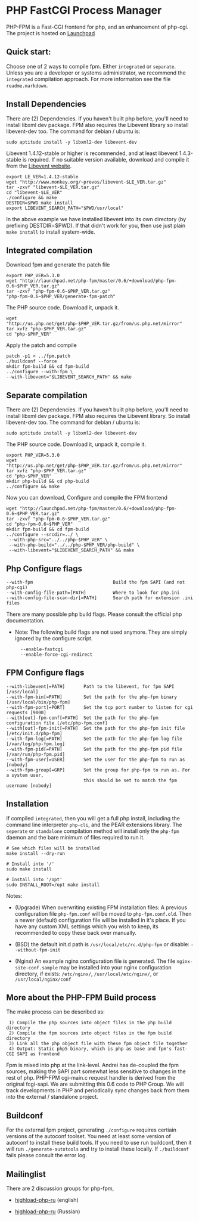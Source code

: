 # PHP FastCGI Process Manager

PHP-FPM is a Fast-CGI frontend for php, and an enhancement of php-cgi. The project is hosted on [Launchpad](https://launchpad.net/php-fpm)

## Quick start:

Choose one of 2 ways to compile fpm. Either `integrated` or `separate`. Unless you are a developer or systems administrator, we recommend the `integrated` compilation approach. For more information see the file `readme.markdown`.

## Install Dependencies

There are (2) Dependencies. If you haven't built php before, you'll need to install libxml dev package. FPM also requires the Libevent library so install libevent-dev too. The command for debian / ubuntu is:

	sudo aptitude install -y libxml2-dev libevent-dev

Libevent 1.4.12-stable or higher is recommended, and at least libevent 1.4.3-stable is required. If no suitable version available, download and compile it from the [Libevent website](http://www.monkey.org/~provos/libevent/).

	export LE_VER=1.4.12-stable
	wget "http://www.monkey.org/~provos/libevent-$LE_VER.tar.gz"
	tar -zxvf "libevent-$LE_VER.tar.gz"
	cd "libevent-$LE_VER"
	./configure && make
	DESTDIR=$PWD make install
	export LIBEVENT_SEARCH_PATH="$PWD/usr/local"

In the above example we have installed libevent into its own directory (by prefixing DESTDIR=$PWD). If that didn't work for you, then use just plain `make install` to install system-wide.

## Integrated compilation

Download fpm and generate the patch file

	export PHP_VER=5.3.0
	wget "http://launchpad.net/php-fpm/master/0.6/+download/php-fpm-0.6~$PHP_VER.tar.gz"
	tar -zxvf "php-fpm-0.6~$PHP_VER.tar.gz"
	"php-fpm-0.6~$PHP_VER/generate-fpm-patch"

The PHP source code. Download it, unpack it.

	wget "http://us.php.net/get/php-$PHP_VER.tar.gz/from/us.php.net/mirror"
	tar xvfz "php-$PHP_VER.tar.gz"
	cd "php-$PHP_VER"

Apply the patch and compile

	patch -p1 < ../fpm.patch
	./buildconf --force
	mkdir fpm-build && cd fpm-build
	../configure --with-fpm \
	--with-libevent="$LIBEVENT_SEARCH_PATH" && make

## Separate compilation

There are (2) Dependencies. If you haven't built php before, you'll need to install libxml dev package. FPM also requires the Libevent library. So install libevent-dev too. The command for debian / ubuntu is:

	sudo aptitude install -y libxml2-dev libevent-dev

The PHP source code. Download it, unpack it, compile it.

	export PHP_VER=5.3.0
	wget "http://us.php.net/get/php-$PHP_VER.tar.gz/from/us.php.net/mirror"
	tar xvfz "php-$PHP_VER.tar.gz"
	cd "php-$PHP_VER"
	mkdir php-build && cd php-build
	../configure && make

Now you can download, Configure and compile the FPM frontend

	wget "http://launchpad.net/php-fpm/master/0.6/+download/php-fpm-0.6~$PHP_VER.tar.gz"
	tar -zxvf "php-fpm-0.6~$PHP_VER.tar.gz"
	cd "php-fpm-0.6~$PHP_VER"
	mkdir fpm-build && cd fpm-build
	../configure --srcdir=../ \
	 --with-php-src="../../php-$PHP_VER" \
	 --with-php-build="../../php-$PHP_VER/php-build" \
	 --with-libevent="$LIBEVENT_SEARCH_PATH" && make

## Php Configure flags

	--with-fpm                   			Build the fpm SAPI (and not php-cgi)
	--with-config-file-path=[PATH]			Where to look for php.ini
	--with-config-file-scan-dir[=PATH]		Search path for extension .ini files

There are many possible php build flags. Please consult the official php documentation.

* Note:
  The following build flags are not used anymore. They are simply ignored by the configure script.

		--enable-fastcgi
		--enable-force-cgi-redirect

## FPM Configure flags

	--with-libevent[=PATH]       Path to the libevent, for fpm SAPI [/usr/local]
	--with-fpm-bin[=PATH]        Set the path for the php-fpm binary [/usr/local/bin/php-fpm]
	--with-fpm-port[=PORT]       Set the tcp port number to listen for cgi requests [9000]
	--with[out]-fpm-conf[=PATH]  Set the path for the php-fpm configuration file [/etc/php-fpm.conf]
	--with[out]-fpm-init[=PATH]  Set the path for the php-fpm init file [/etc/init.d/php-fpm]
	--with-fpm-log[=PATH]        Set the path for the php-fpm log file [/var/log/php-fpm.log]
	--with-fpm-pid[=PATH]        Set the path for the php-fpm pid file [/var/run/php-fpm.pid]
	--with-fpm-user[=USER]       Set the user for the php-fpm to run as [nobody]
	--with-fpm-group[=GRP]       Set the group for php-fpm to run as. For a system user,
		                         this should be set to match the fpm username [nobody]

## Installation

If compiled `integrated`, then you will get a full php install, including the command line interpreter `php-cli`, and the PEAR extensions library. The `seperate` or `standalone` compilation method will install only the `php-fpm` daemon and the bare minimum of files required to run it.

	# See which files will be installed
	make install --dry-run

	# Install into '/'
	sudo make install

	# Install into '/opt'
	sudo INSTALL_ROOT=/opt make install

Notes:

* (Upgrade) When overwriting existing FPM installation files: A previous configuration file `php-fpm.conf` will be moved to `php-fpm.conf.old`. Then a newer (default) configuration file will be installed in it's place. If you have any custom XML settings which you wish to keep, its recommended to copy these back over manually.

* (BSD) the default init.d path is `/usr/local/etc/rc.d/php-fpm` or disable: `--without-fpm-init`

* (Nginx) An example nginx configuration file is generated. The file `nginx-site-conf.sample` may be installed into your nginx configuration directory, if exists: `/etc/nginx/`, `/usr/local/etc/nginx/`, or `/usr/local/nginx/conf`

## More about the PHP-FPM Build process

The make process can be described as:

	 1) Compile the php sources into object files in the php build directory
	 2) Compile the fpm sources into object files in the fpm build directory
	 3) Link all the php object file with these fpm object file together
	 4) Output: Static php5 binary, which is php as base and fpm's fast-CGI SAPI as frontend

Fpm is mixed into php at the link-level. Andrei has de-coupled the fpm sources, making the SAPI part somewhat less sensitive to changes in the rest of php. PHP-FPM cgi-main.c request handler is derived from the original fcgi-sapi. We are submitting this 0.6 code to PHP Group. We will track developments in PHP and periodically sync changes back from them into the external / standalone project.

## Buildconf

For the external fpm project, generating `./configure` requires certiain versions of the autoconf toolset. You need at least some version of autoconf to install these build tools. If you need to use run buildconf, then it will run `./generate-autotools` and try to install these locally. If `./buildconf` fails please consult the error log.


## Mailinglist

There are 2 discussion groups for php-fpm,

- [highload-php-ru](http://groups.google.com/group/highload-php-en) (english)

- [highload-php-ru](http://groups.google.com/group/highload-php-ru) (Russian)





